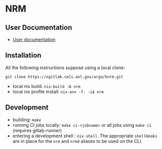 # NRM

## User Documentation

- [User documentation](http://hnrm.readthedocs.io)

## Installation

All the following instructions suppose using a local clone:

```
git clone https://xgitlab.cels.anl.gov/argo/hnrm.git
```

- local nix build: `nix-build -A nrm`
- local nix profile install: `nix-env -f. -iA nrm`

## Development

- building: `make`
- running CI jobs locally: `make ci-<jobname>` or all jobs using `make ci`
  (requires gitlab-runner)
- entering a development shell : `nix-shell`. The appropriate `shellHooks` are
  in place for the `nrm` and `nrmd` aliases to be used on the CLI. 
